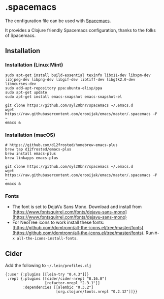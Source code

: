 # .spacemacs
The configuration file can be used with [Spacemacs](https://github.com/syl20bnr/spacemacs).

It provides a Clojure friendly Spacemacs configuration, thanks to the folks of Spacemacs.

## Installation

### Installation (Linux Mint)

    sudo apt-get install build-essential texinfo libx11-dev libxpm-dev libjpeg-dev libpng-dev libgif-dev libtiff-dev libgtk2.0-dev libncurses-dev
    sudo add-apt-repository ppa:ubuntu-elisp/ppa
    sudo apt-get update
    sudo apt-get install emacs-snapshot emacs-snapshot-el

    git clone https://github.com/syl20bnr/spacemacs ~/.emacs.d
    wget https://raw.githubusercontent.com/erooijak/emacs/master/.spacemacs -P ~
    emacs &

### Installation (macOS)

    # https://github.com/d12frosted/homebrew-emacs-plus
    brew tap d12frosted/emacs-plus
    brew install emacs-plus
    brew linkapps emacs-plus

    git clone https://github.com/syl20bnr/spacemacs ~/.emacs.d
    wget https://raw.githubusercontent.com/erooijak/emacs/master/.spacemacs -P ~
    emacs &

### Fonts

- The font is set to DejaVu Sans Mono. Download and install from [https://www.fontsquirrel.com/fonts/dejavu-sans-mono](https://www.fontsquirrel.com/fonts/dejavu-sans-mono)
- For NeoTree icons to work install these fonts: [https://github.com/domtronn/all-the-icons.el/tree/master/fonts](https://github.com/domtronn/all-the-icons.el/tree/master/fonts). Run `M-x all-the-icons-install-fonts`.

## Cider

Add the following to `~/.lein/profiles.clj`

    {:user {:plugins [[lein-try "0.4.3"]]}
     :repl {:plugins [[cider/cider-nrepl "0.16.0"]
                      [refactor-nrepl "2.3.1"]]
            :dependencies [[alembic "0.3.2"]
                           [org.clojure/tools.nrepl "0.2.12"]]}}

